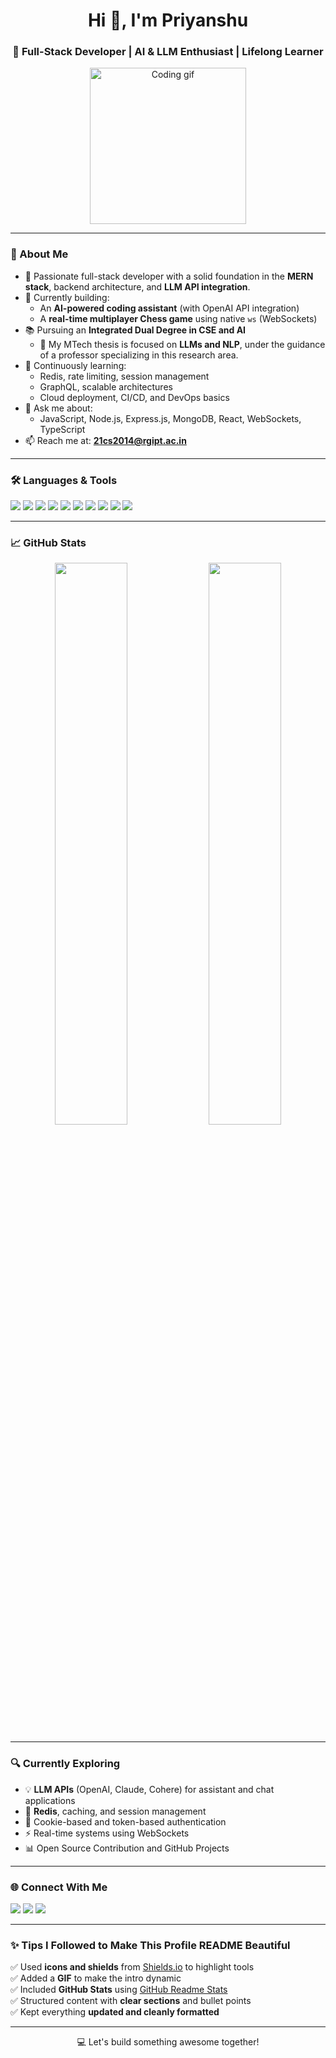 <h1 align="center">Hi 👋, I'm Priyanshu</h1>
<h3 align="center">🚀 Full-Stack Developer | AI & LLM Enthusiast | Lifelong Learner</h3>

<p align="center">
  <img src="https://media.giphy.com/media/qgQUggAC3Pfv687qPC/giphy.gif" width="250" alt="Coding gif">
</p>

---

### 🌟 About Me

- 🧠 Passionate full-stack developer with a solid foundation in the **MERN stack**, backend architecture, and **LLM API integration**.
- 🔭 Currently building:
  - An **AI-powered coding assistant** (with OpenAI API integration)
  - A **real-time multiplayer Chess game** using native `ws` (WebSockets)
- 📚 Pursuing an **Integrated Dual Degree in CSE and AI**  
  - 🧪 My MTech thesis is focused on **LLMs and NLP**, under the guidance of a professor specializing in this research area.
- 🌱 Continuously learning:
  - Redis, rate limiting, session management
  - GraphQL, scalable architectures
  - Cloud deployment, CI/CD, and DevOps basics
- 💬 Ask me about:
  - JavaScript, Node.js, Express.js, MongoDB, React, WebSockets, TypeScript
- 📫 Reach me at: **21cs2014@rgipt.ac.in**

---

### 🛠️ Languages & Tools

<p align="left">
  <img src="https://img.shields.io/badge/JavaScript-F7DF1E?style=flat&logo=javascript&logoColor=black" />
  <img src="https://img.shields.io/badge/TypeScript-007ACC?style=flat&logo=typescript&logoColor=white" />
  <img src="https://img.shields.io/badge/Node.js-339933?style=flat&logo=nodedotjs&logoColor=white" />
  <img src="https://img.shields.io/badge/Express.js-000000?style=flat&logo=express&logoColor=white" />
  <img src="https://img.shields.io/badge/MongoDB-4EA94B?style=flat&logo=mongodb&logoColor=white" />
  <img src="https://img.shields.io/badge/React-20232A?style=flat&logo=react&logoColor=61DAFB" />
  <img src="https://img.shields.io/badge/WebSockets-000000?style=flat&logo=websockets&logoColor=white" />
  <img src="https://img.shields.io/badge/Git-F05032?style=flat&logo=git&logoColor=white" />
  <img src="https://img.shields.io/badge/HTML5-E34F26?style=flat&logo=html5&logoColor=white" />
  <img src="https://img.shields.io/badge/CSS3-1572B6?style=flat&logo=css3&logoColor=white" />
</p>

---

### 📈 GitHub Stats

<p align="center">
  <img src="https://github-readme-stats.vercel.app/api?username=deswalcodes&show_icons=true&theme=github_dark&hide_border=false" width="48%" />
  <img src="https://github-readme-streak-stats.herokuapp.com/?user=deswalcodes&theme=dark&hide_border=false" width="48%" />
</p>

---

### 🔍 Currently Exploring

- 💡 **LLM APIs** (OpenAI, Claude, Cohere) for assistant and chat applications
- 💾 **Redis**, caching, and session management
- 🔐 Cookie-based and token-based authentication
- ⚡ Real-time systems using WebSockets
- 📊 Open Source Contribution and GitHub Projects

---

### 🌐 Connect With Me

<p align="left">
  <a href="mailto:21cs2014@rgipt.ac.in" target="_blank"><img src="https://img.shields.io/badge/Email-D14836?style=flat&logo=gmail&logoColor=white"/></a>
  <a href="https://linkedin.com/in/your-linkedin" target="_blank"><img src="https://img.shields.io/badge/LinkedIn-0077B5?style=flat&logo=linkedin&logoColor=white" /></a>
  <a href="https://github.com/deswalcodes" target="_blank"><img src="https://img.shields.io/badge/GitHub-100000?style=flat&logo=github&logoColor=white" /></a>
</p>

---

### ✨ Tips I Followed to Make This Profile README Beautiful

✅ Used **icons and shields** from [Shields.io](https://shields.io/) to highlight tools  
✅ Added a **GIF** to make the intro dynamic  
✅ Included **GitHub Stats** using [GitHub Readme Stats](https://github.com/anuraghazra/github-readme-stats)  
✅ Structured content with **clear sections** and bullet points  
✅ Kept everything **updated and cleanly formatted**

---

<p align="center">💻 Let's build something awesome together!</p>



